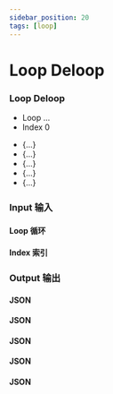 ```yaml
---
sidebar_position: 20
tags: [loop]
---
```


# Loop Deloop

<div className="patch-container">
    <div className="patch processor">
        <h3>Loop Deloop</h3>
        <ul className="inputs">
            <li>Loop <span>...</span></li>
            <li>Index <span>0</span></li>
        </ul>
        <ul className="outputs">
            <li><span>&#123;...&#125;</span></li>
            <li><span>&#123;...&#125;</span></li>
            <li><span>&#123;...&#125;</span></li>
            <li><span>&#123;...&#125;</span></li>
            <li><span>&#123;...&#125;</span></li>
        </ul>
    </div>
</div>

<div className="port-descriptions">
<div className="inputs">

### Input 输入

#### Loop 循环

#### Index 索引

</div>
<div className="outputs">

### Output 输出

#### JSON 

#### JSON

#### JSON

#### JSON

#### JSON

</div>
</div>